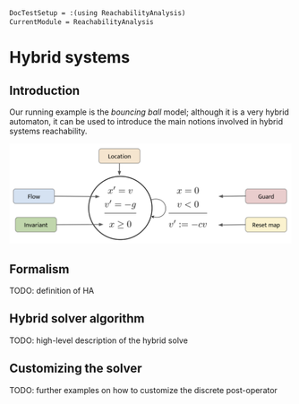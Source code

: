 ```@meta
DocTestSetup = :(using ReachabilityAnalysis)
CurrentModule = ReachabilityAnalysis
```

# Hybrid systems

## Introduction


Our running example is the *bouncing ball* model; although it is a very hybrid automaton,
it can be used to introduce the main notions involved in hybrid systems reachability.

![Hybrid automaton of the bouncing ball model](../assets/bouncing_ball_automaton.png)

## Formalism

TODO: definition of HA

## Hybrid solver algorithm

TODO: high-level description of the hybrid solve

## Customizing the solver

TODO: further examples on how to customize the discrete post-operator
